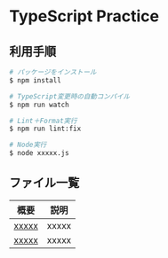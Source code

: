 # TypeScript Practice

## 利用手順

```bash
# パッケージをインストール
$ npm install

# TypeScript変更時の自動コンパイル
$ npm run watch

# Lint＋Format実行
$ npm run lint:fix

# Node実行
$ node xxxxx.js
```

## ファイル一覧

| 概要                          | 説明  |
| ----------------------------- | ----- |
| [xxxxx](/src/sample/index.ts) | xxxxx |
| [xxxxx](/src/sample/index.ts) | xxxxx |
